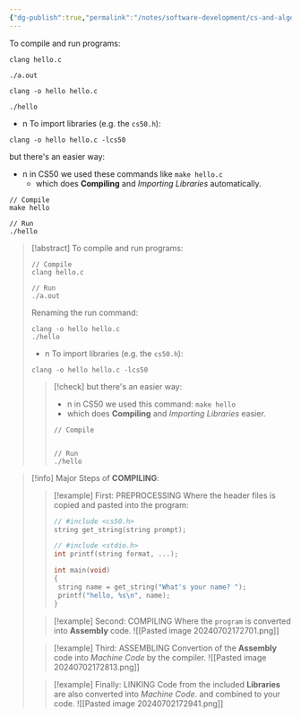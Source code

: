 ```yaml
---
{"dg-publish":true,"permalink":"/notes/software-development/cs-and-algorithms/computer-science/01-introduction/005-compiling/","tags":["computerscience","cs50","c_lang"],"created":"2025-07-13T15:24:50.832+08:00"}
---
```


To compile and run programs:
```
clang hello.c

./a.out
```

```
clang -o hello hello.c

./hello
```

- n To import libraries (e.g. the `cs50.h`):
```
clang -o hello hello.c -lcs50
```

but there's an easier way:
- n in CS50 we used these commands like `make hello.c`
	- which does __Compiling__ and _Importing Libraries_ automatically.
```
// Compile
make hello

// Run
./hello
```


> [!abstract]
> To compile and run programs:
> ```
> // Compile
> clang hello.c
> 
> // Run
> ./a.out
> ```
> 
> Renaming the run command:
>  ```
>  clang -o hello hello.c
>  ./hello
>  ```
>  
>  - n To import libraries (e.g. the `cs50.h`):
> ```
> clang -o hello hello.c -lcs50
> ```
> 
>> [!check] but there's an easier way:
>> - n in CS50 we used this command: `make hello`
>> 	- which does __Compiling__ and _Importing Libraries_ easier.
>> ```
>> // Compile
>> 
>> 
>> // Run
>> ./hello
>> ```

> [!info] Major Steps of __COMPILING__:
> 
>> [!example] First: PREPROCESSING
>> Where the header files is copied and pasted into the program:
>> 
>> ```c
>> // #include <cs50.h>
>> string get_string(string prompt);
>> 
>> // #include <stdio.h>
>> int printf(string format, ...);
>> 
>> int main(void)
>> {
>> 	string name = get_string("What's your name? ");
>> 	printf("hello, %s\n", name);
>> }
>> ```
>
>
>> [!example] Second: COMPILING
>> Where the `program` is converted into __Assembly__ code.
>>  ![[Pasted image 20240702172701.png]]
>
>
>> [!example] Third: ASSEMBLING
>> Convertion of the __Assembly__ code into _Machine Code_ by the compiler.
>> ![[Pasted image 20240702172813.png]]
>
>
>> [!example] Finally: LINKING
>> Code from the included __Libraries__ are also converted into _Machine Code_.
>> 	and combined to your code.
>> ![[Pasted image 20240702172941.png]]
>
>
